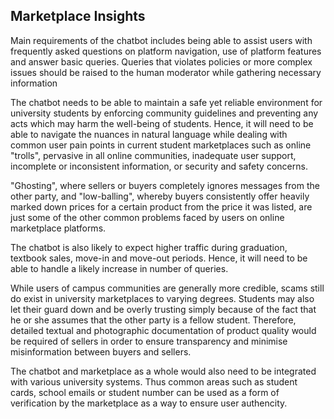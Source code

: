 ## Marketplace Insights
Main requirements of the chatbot includes being able to assist users with frequently asked questions on platform navigation, use of platform features and answer basic queries. Queries that violates policies or more complex issues should be raised to the human moderator while gathering necessary information

The chatbot needs to be able to maintain a safe yet reliable environment for university students by enforcing community guidelines and preventing any acts which may harm the well-being of students. Hence, it will need to be able to navigate the nuances in natural language while dealing with common user pain points in current student marketplaces such as online "trolls", pervasive in all online communities, inadequate user support, incomplete or inconsistent information, or security and safety concerns. 

"Ghosting", where sellers or buyers completely ignores messages from the other party, and "low-balling", whereby buyers consistently offer heavily marked down prices for a certain product from the price it was listed, are just some of the other common problems faced by users on online marketplace platforms.

The chatbot is also likely to expect higher traffic during graduation, textbook sales, move-in and move-out periods. Hence, it will need to be able to handle a likely increase in number of queries.

While users of campus communities are generally more credible, scams still do exist in university marketplaces to varying degrees. Students may also let their guard down and be overly trusting simply because of the fact that he or she assumes that the other party is a fellow student. Therefore, detailed textual and photographic documentation of product quality would be required of sellers in order to ensure transparency and minimise misinformation between buyers and sellers.

The chatbot and marketplace as a whole would also need to be integrated with various university systems. Thus common areas such as student cards, school emails or student number can be used as a form of verification by the marketplace as a way to ensure user authencity.
